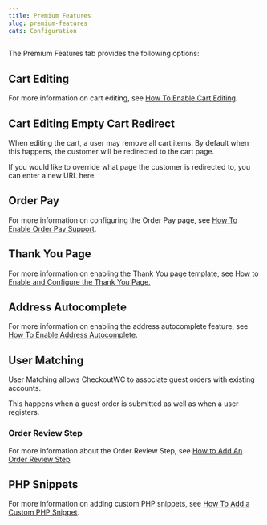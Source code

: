 ```yaml
---
title: Premium Features
slug: premium-features
cats: Configuration
---
```



  <p>
    The Premium Features tab provides the following options:
  </p>
  <h2>
    Cart Editing
  </h2>
  <p>
    For more information on cart editing, see <a href="https://www.checkoutwc.com/documentation/how-to-enable-cart-editing" target="_blank">How To Enable Cart Editing</a>.
  </p>
  <h2>
    Cart Editing Empty Cart Redirect
  </h2>
  <p>
    When editing the cart, a user may remove all cart items. By default when this happens, the customer will be redirected to the cart page.
  </p>
  <p>
    If you would like to override what page the customer is redirected to, you can enter a new URL here.
  </p>
  <h2>
    Order Pay
  </h2>
  <p>
    For more information on configuring the Order Pay page, see <a href="https://www.checkoutwc.com/documentation/how-to-enable-order-pay-support" target="_blank">How To Enable Order Pay Support</a>.
  </p>
  <h2>
    Thank You Page
  </h2>
  <p>
    For more information on enabling the Thank You page template, see <a href="https://www.checkoutwc.com/documentation/how-to-enable-and-configure-the-thank-you-page" target="_blank">How to Enable and Configure the Thank You Page.</a>
  </p>
  <h2>
    Address Autocomplete
  </h2>
  <p>
    For more information on enabling the address autocomplete feature, see <a href="https://www.checkoutwc.com/documentation/how-to-enable-address-autocomplete" target="_blank">How To Enable Address Autocomplete</a>.
  </p>
  <h2>
    User Matching
  </h2>
  <p>
    User Matching allows CheckoutWC to associate guest orders with existing accounts.&nbsp;
  </p>
  <p>
    This happens when a guest order is submitted as well as when a user registers.
  </p>
  <h3>
    Order Review Step
  </h3>
  <p>
    For more information about the Order Review Step, see <a href="https://www.checkoutwc.com/documentation/how-to-add-order-review-step" target="_blank">How to Add An Order Review Step</a>
  </p>
  <h2>
    PHP Snippets
  </h2>
  <p>
    For more information on adding custom PHP snippets, see <a href="https://www.checkoutwc.com/documentation/how-to-add-a-custom-php-snippet" target="_blank">How To Add a Custom PHP Snippet</a>.
  </p>
